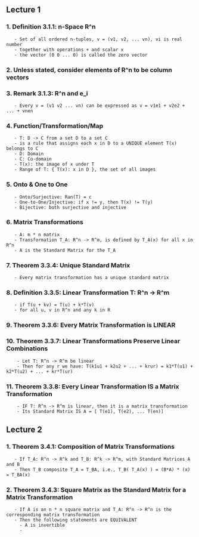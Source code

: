 ## Lecture 1

### 1. Definition 3.1.1: n-Space R^n
       - Set of all ordered n-tuples, v = (v1, v2, ... vn), vi is real number
       - together with operations + and scalar x
       - the vector (0 0 ... 0) is called the zero vector

### 2. Unless stated, consider elements of R^n to be column vectors

### 3. Remark 3.1.3: R^n and e_i
       - Every v = (v1 v2 ... vn) can be expressed as v = v1e1 + v2e2 + ... + vnen
       
### 4. Function/Transformation/Map
       - T: D -> C from a set D to a set C
       - is a rule that assigns each x in D to a UNIQUE element T(x) belongs to C
       - D: Domain
       - C: Co-domain
       - T(x): the image of x under T
       - Range of T: { T(x): x in D }, the set of all images
       
### 5. Onto & One to One
       - Onto/Surjective: Ran(T) = c
       - One-to-One/Injective: if x != y, then T(x) != T(y)
       - Bijective: both surjective and injective
       
### 6. Matrix Transformations
       - A: m * n matrix
       - Transformation T_A: R^n -> R^m, is defined by T_A(x) for all x in R^n
       - A is the Standard Matrix for the T_A
       
### 7. Theorem 3.3.4: Unique Standard Matrix
       - Every matrix transformation has a unique standard matrix
       
### 8. Definition 3.3.5: Linear Transformation T: R^n -> R^m
       - if T(u + kv) = T(u) + k*T(v)
       - for all u, v in R^n and any k in R
       
### 9. Theorem 3.3.6: Every Matrix Transformation is LINEAR

### 10. Theorem 3.3.7: Linear Transformations Preserve Linear Combinations
        - Let T: R^n -> R^m be linear
        - Then for any r we have: T(k1u1 + k2u2 + ... + krur) = k1*T(u1) + k2*T(u2) + ... + kr*T(ur)
        
### 11. Theorem 3.3.8: Every Linear Transformation IS a Matrix Transformation
        - IF T: R^n -> R^m is linear, then it is a matrix transformation
        - Its Standard Matrix IS A = [ T(e1), T(e2), ... T(en)]
        
## Lecture 2

### 1. Theorem 3.4.1: Composition of Matrix Transformations
       - If T_A: R^n -> R^k and T_B: R^k -> R^m, with Standard Matrices A and B
       - Then T_B composite T_A = T_BA, i.e., T_B( T_A(x) ) = (B*A) * (x) = T_BA(x)
       
### 2. Theorem 3.4.3: Square Matrix as the Standard Matrix for a Matrix Transformation
       - If A is an n * n square matrix and T_A: R^n -> R^n is the corresponding matrix transformation
       - Then the following statements are EQUIVALENT
         - A is invertible
         - 
        
        
        
        
        
        
        
        
        
        
        
        
        
        
        
        
        
        
        
        
        
        
        
        
        
        
        
        
        
